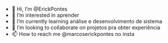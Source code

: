 - 👋 Hi, I’m @ErickPontes
- 👀 I’m interested in aprender 
- 🌱 I’m currently learning análise e
desenvolvimento de sistema
- 💞️ I’m looking to collaborate on projetos 
pra obter experiência 
- 📫 How to reach me @marcoserickpontes no insta

<!---
ErickPontes/ErickPontes is a ✨ special ✨ repository because its `README.md` (this file) appears on your GitHub profile.
You can click the Preview link to take a look at your changes.
--->
